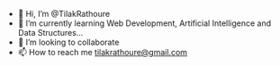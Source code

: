 - 👋 Hi, I’m @TilakRathoure
- 🌱 I’m currently learning Web Development, Artificial Intelligence and Data Structures...
- 💞️ I’m looking to collaborate 
- 📫 How to reach me tilakrathoure@gmail.com

<!---
TilakRathoure/TilakRathoure is a ✨ special ✨ repository because its `README.md` (this file) appears on your GitHub profile.
You can click the Preview link to take a look at your changes.
--->
